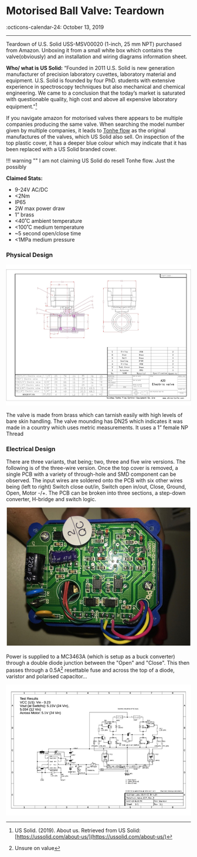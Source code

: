 # Motorised Ball Valve: Teardown

<span>:octicons-calendar-24: October 13, 2019</span>

---

Teardown of U.S. Solid USS-MSV00020 (1-inch, 25 mm NPT) purchased from Amazon. Unboxing it from a small white box which contains the valve(obviously) and an installation and wiring diagrams information sheet. 

**Who/ what is US Solid:** “Founded in 2011 U.S. Solid is new generation manufacturer of precision laboratory cuvettes, laboratory material and equipment. U.S. Solid is founded by four PhD. students with extensive experience in spectroscopy techniques but also mechanical and chemical engineering. We came to a conclusion that the today’s market is saturated with questionable quality, high cost and above all expensive laboratory equipment.”[^1] 

If you navigate amazon for motorised valves there appears to be multiple companies producing the same valve. When searching the model number given by multiple companies, it leads to [Tonhe flow](http://www.motorized-valve.com) as the original manufactures of the valves, which US Solid also sell. On inspection of the top plastic cover, it has a deeper blue colour which may indicate that it has been replaced with a US Solid branded cover. 

!!! warning ""
    I am not claiming US Solid do resell Tonhe flow. Just the possibly

**Claimed Stats:**

- 9-24V AC/DC
- <2Nm
- IP65
- 2W max power draw
- 1” brass
- <40˚C ambient temperature
- <100˚C medium temperature
- ~5 second open/close time
- <1MPa medium pressure
 

### Physical Design

![Valve Design](../assets/valve_design.jpg)

The valve is made from brass which can tarnish easily with high levels of bare skin handling. The valve mounding has DN25 which indicates it was made in a country which uses metric measurements. It uses a 1” female NP Thread 


### Electrical Design

There are three variants, that being; two, three and five wire versions. The following is of the three-wire version. Once the top cover is removed, a single PCB with a variety of through-hole and SMD component can be observed. The input wires are soldered onto the PCB with six other wires being (left to right) Switch close out/in, Switch open in/out, Close, Ground, Open, Motor -/+. The PCB can be broken into three sections, a step-down converter, H-bridge and switch logic.

![Valve PCB](../assets/Motorised_Valve_PCB.jpg)

Power is supplied to a MC3463A (which is setup as a buck converter) through a double diode junction between the "Open" and "Close". This then passes through a 0.5A[^2] resettable fuse and across the top of a diode, varistor and polarised capacitor... 

<!-- <figure markdown> -->
  ![Electrical Schematic](../assets/Motorised_Valve_OEM.jpg)
  <!-- <figcaption>Figure 3</figcaption>
</figure> -->


[^1]: US Solid. (2019). About us. Retrieved from US Solid: [https://ussolid.com/about-us/](https://ussolid.com/about-us/)
[^2]: Unsure on value
